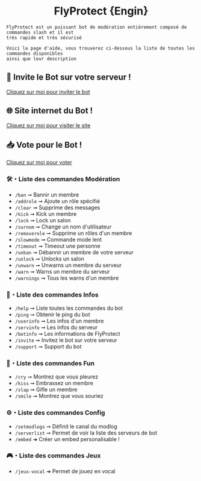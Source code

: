 <h1 align="center"> FlyProtect {Engin} </h1>
<p align="center"></p>

```
FlyProtect est un puissant bot de modération entièrement composé de commandes slash et il est 
très rapide et très sécurisé
```
```
Voici la page d'aide, vous trouverez ci-dessous la liste de toutes les commandes disponibles 
ainsi que leur description
```
## 🤖 Invite le Bot sur votre serveur !

   [Cliquez sur moi pour inviter le bot](https://discord.com/oauth2/authorize?client_id=837620596774010880&permissions=1103239605463&redirect_uri=https%3A%2F%2Ffly-bot.space%2F&response_type=code&scope=bot%20applications.commands%20guilds.join) 

## 🌐 Site internet du Bot !

  [Cliquez sur moi pour visiter le site](https://fly-bot.space/) 

## 📥 Vote pour le Bot !

  [Cliquez sur moi pour voter](https://top.gg/bot/837620596774010880/vote)
  
### 🛠・Liste des commandes Modération

- `/ban` ➞ Bannir un membre
- `/addrole` ➞ Ajoute un rôle spécifié
- `/clear` ➞ Supprime des messages
- `/kick` ➞ Kick un membre
- `/lock` ➞ Lock un salon
- `/surnom` ➞ Change un nom d'utilisateur
- `/removerole` ➞ Supprime un rôles d'un membre
- `/slowmode` ➞ Commande mode lent
- `/timeout` ➞ Timeout une personne
- `/unban` ➞ Débannir un membre de votre serveur
- `/unlock` ➞ Unlocks un salon
- `/unwarn` ➞ Unwarns un membre du serveur
- `/warn` ➞ Warns un membre du serveur
- `/warnings` ➞ Tous les warns d'un membre

### 📜・Liste des commandes Infos

- `/help` ➞ Liste toutes les commandes du bot
- `/ping` ➞ Obtenir le ping du bot
- `/userinfo` ➞ Les infos d'un membre
- `/servinfo` ➞ Les infos du serveur
- `/botinfo` ➞ Les informations de FlyProtect
- `/invite` ➞ Invitez le bot sur votre serveur
- `/support` ➞ Support du bot

### 🥳・Liste des commandes Fun

- `/cry` ➞ Montrez que vous pleurez
- `/kiss` ➞ Embrassez un membre
- `/slap` ➞ Gifle un membre
- `/smile` ➞ Montrez que vous souriez

### ⚙️・Liste des commandes Config

- `/setmodlogs` ➞ Définit le canal du modlog
- `/serverlist` ➞ Permet de voir la liste des serveurs de bot
- `/embed` ➜ Créer un embed personalisable !

### 🎮・Liste des commandes Jeux

- `/jeux-vocal` ➜ Permet de jouez en vocal
